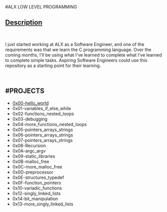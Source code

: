<!DOCTYPE html>
<head>#ALX LOW LEVEL PROGRAMMING
<body>

<h2><u>Description</u></h2><br>
<p>
I just started working at ALX as a Software Engineer, and one of the requirements was that we learn the C programming language. Over the coming months, I'll be using what I've learned to complete what I've learned to complete simple tasks. Aspiring Software Engineers could use this repository as a starting point for their learning.
</p><br>
<h2>#PROJECTS</h2>
<ul>
<li><a href="https://github.com/Awoyemivictor/alx-low_level_programming/tree/master/0x00-hello_world"> 0x00-hello_world</a></li>
<li> 0x01-variables_if_else_while</li>
<li> 0x02-functions_nested_loops</li>
<li> 0x03-debugging</li>
<li> 0x04-more_functions_nested_loops</li>
<li> 0x05-pointers_arrays_strings</li>
<li> 0x06-pointers_arrays_strings</li>
<li> 0x07-pointers_arrays_strings</li>
<li> 0x08-Recursion</li>
<li> 0x0A-argc_argv</li>
<li> 0x09-static_libraries</li>
<li> 0x0B-malloc_free</li>
<li> 0x0C-more_malloc_free</li>
<li> 0x0D-preprocessor</li>
<li> 0x0E-structures_typedef</li>
<li> 0x0F-function_pointers</li>
<li> 0x10-variadic_functions</li>
<li> 0x12-singly_linked_lists</li>
<li> 0x14-bit_manipulation</li>
<li> 0x13-more_singly_linked_lists</li>
</ul>

</body>
</head>
</html>
